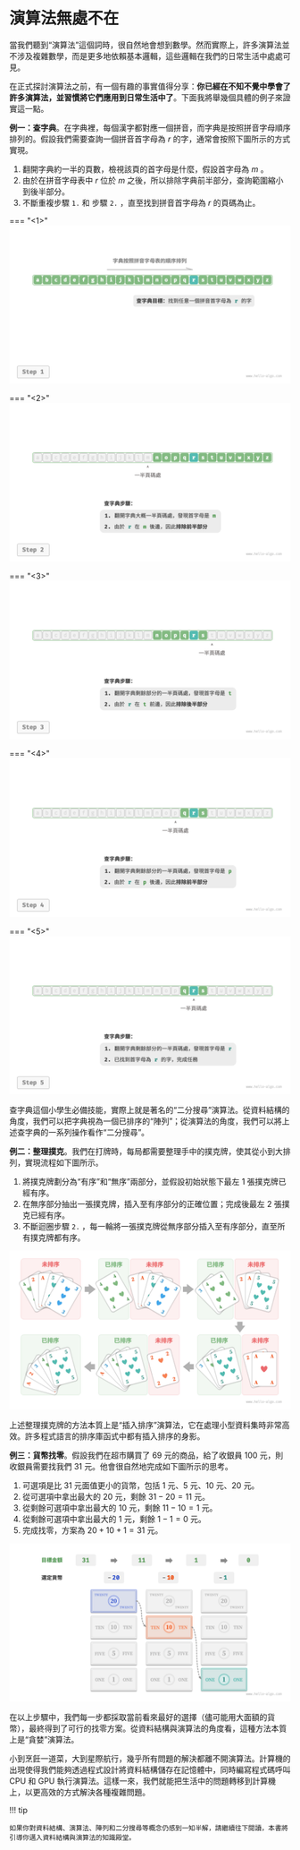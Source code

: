 # 演算法無處不在

當我們聽到“演算法”這個詞時，很自然地會想到數學。然而實際上，許多演算法並不涉及複雜數學，而是更多地依賴基本邏輯，這些邏輯在我們的日常生活中處處可見。

在正式探討演算法之前，有一個有趣的事實值得分享：**你已經在不知不覺中學會了許多演算法，並習慣將它們應用到日常生活中了**。下面我將舉幾個具體的例子來證實這一點。

**例一：查字典**。在字典裡，每個漢字都對應一個拼音，而字典是按照拼音字母順序排列的。假設我們需要查詢一個拼音首字母為 $r$ 的字，通常會按照下圖所示的方式實現。

1. 翻開字典約一半的頁數，檢視該頁的首字母是什麼，假設首字母為 $m$ 。
2. 由於在拼音字母表中 $r$ 位於 $m$ 之後，所以排除字典前半部分，查詢範圍縮小到後半部分。
3. 不斷重複步驟 `1.` 和 步驟 `2.` ，直至找到拼音首字母為 $r$ 的頁碼為止。

=== "<1>"
    ![查字典步驟](algorithms_are_everywhere.assets/binary_search_dictionary_step1.png)

=== "<2>"
    ![binary_search_dictionary_step2](algorithms_are_everywhere.assets/binary_search_dictionary_step2.png)

=== "<3>"
    ![binary_search_dictionary_step3](algorithms_are_everywhere.assets/binary_search_dictionary_step3.png)

=== "<4>"
    ![binary_search_dictionary_step4](algorithms_are_everywhere.assets/binary_search_dictionary_step4.png)

=== "<5>"
    ![binary_search_dictionary_step5](algorithms_are_everywhere.assets/binary_search_dictionary_step5.png)

查字典這個小學生必備技能，實際上就是著名的“二分搜尋”演算法。從資料結構的角度，我們可以把字典視為一個已排序的“陣列”；從演算法的角度，我們可以將上述查字典的一系列操作看作“二分搜尋”。

**例二：整理撲克**。我們在打牌時，每局都需要整理手中的撲克牌，使其從小到大排列，實現流程如下圖所示。

1. 將撲克牌劃分為“有序”和“無序”兩部分，並假設初始狀態下最左 1 張撲克牌已經有序。
2. 在無序部分抽出一張撲克牌，插入至有序部分的正確位置；完成後最左 2 張撲克已經有序。
3. 不斷迴圈步驟 `2.` ，每一輪將一張撲克牌從無序部分插入至有序部分，直至所有撲克牌都有序。

![撲克排序步驟](algorithms_are_everywhere.assets/playing_cards_sorting.png)

上述整理撲克牌的方法本質上是“插入排序”演算法，它在處理小型資料集時非常高效。許多程式語言的排序庫函式中都有插入排序的身影。

**例三：貨幣找零**。假設我們在超市購買了 $69$ 元的商品，給了收銀員 $100$ 元，則收銀員需要找我們 $31$ 元。他會很自然地完成如下圖所示的思考。

1. 可選項是比 $31$ 元面值更小的貨幣，包括 $1$ 元、$5$ 元、$10$ 元、$20$ 元。
2. 從可選項中拿出最大的 $20$ 元，剩餘 $31 - 20 = 11$ 元。
3. 從剩餘可選項中拿出最大的 $10$ 元，剩餘 $11 - 10 = 1$ 元。
4. 從剩餘可選項中拿出最大的 $1$ 元，剩餘 $1 - 1 = 0$ 元。
5. 完成找零，方案為 $20 + 10 + 1 = 31$ 元。

![貨幣找零過程](algorithms_are_everywhere.assets/greedy_change.png)

在以上步驟中，我們每一步都採取當前看來最好的選擇（儘可能用大面額的貨幣），最終得到了可行的找零方案。從資料結構與演算法的角度看，這種方法本質上是“貪婪”演算法。

小到烹飪一道菜，大到星際航行，幾乎所有問題的解決都離不開演算法。計算機的出現使得我們能夠透過程式設計將資料結構儲存在記憶體中，同時編寫程式碼呼叫 CPU 和 GPU 執行演算法。這樣一來，我們就能把生活中的問題轉移到計算機上，以更高效的方式解決各種複雜問題。

!!! tip

    如果你對資料結構、演算法、陣列和二分搜尋等概念仍感到一知半解，請繼續往下閱讀，本書將引導你邁入資料結構與演算法的知識殿堂。
